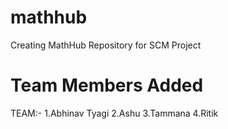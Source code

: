 # mathhub
Creating MathHub Repository for SCM Project
# Team Members Added
TEAM:-
1.Abhinav Tyagi
2.Ashu
3.Tammana
4.Ritik
